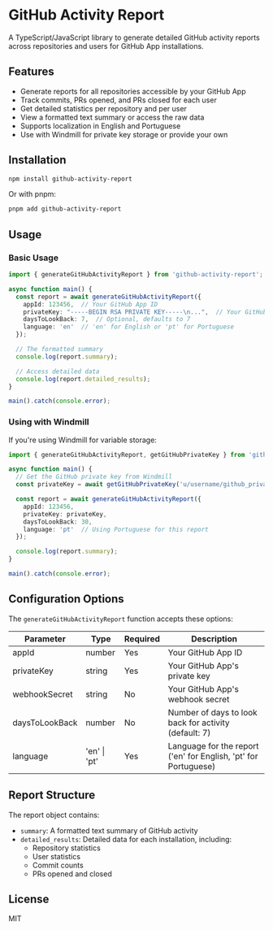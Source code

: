 # GitHub Activity Report

A TypeScript/JavaScript library to generate detailed GitHub activity reports across repositories and users for GitHub App installations.

## Features

- Generate reports for all repositories accessible by your GitHub App
- Track commits, PRs opened, and PRs closed for each user
- Get detailed statistics per repository and per user
- View a formatted text summary or access the raw data
- Supports localization in English and Portuguese
- Use with Windmill for private key storage or provide your own

## Installation

```bash
npm install github-activity-report
```

Or with pnpm:

```bash
pnpm add github-activity-report
```

## Usage

### Basic Usage

```typescript
import { generateGitHubActivityReport } from 'github-activity-report';

async function main() {
  const report = await generateGitHubActivityReport({
    appId: 123456,  // Your GitHub App ID
    privateKey: "-----BEGIN RSA PRIVATE KEY-----\n...",  // Your GitHub App private key
    daysToLookBack: 7,  // Optional, defaults to 7
    language: 'en'  // 'en' for English or 'pt' for Portuguese
  });

  // The formatted summary
  console.log(report.summary);

  // Access detailed data
  console.log(report.detailed_results);
}

main().catch(console.error);
```

### Using with Windmill

If you're using Windmill for variable storage:

```typescript
import { generateGitHubActivityReport, getGitHubPrivateKey } from 'github-activity-report';

async function main() {
  // Get the GitHub private key from Windmill
  const privateKey = await getGitHubPrivateKey('u/username/github_private_key');

  const report = await generateGitHubActivityReport({
    appId: 123456,
    privateKey: privateKey,
    daysToLookBack: 30,
    language: 'pt'  // Using Portuguese for this report
  });

  console.log(report.summary);
}

main().catch(console.error);
```

## Configuration Options

The `generateGitHubActivityReport` function accepts these options:

| Parameter | Type | Required | Description |
|-----------|------|----------|-------------|
| appId | number | Yes | Your GitHub App ID |
| privateKey | string | Yes | Your GitHub App's private key |
| webhookSecret | string | No | Your GitHub App's webhook secret |
| daysToLookBack | number | No | Number of days to look back for activity (default: 7) |
| language | 'en' \| 'pt' | Yes | Language for the report ('en' for English, 'pt' for Portuguese) |

## Report Structure

The report object contains:

- `summary`: A formatted text summary of GitHub activity
- `detailed_results`: Detailed data for each installation, including:
  - Repository statistics
  - User statistics
  - Commit counts
  - PRs opened and closed

## License

MIT
